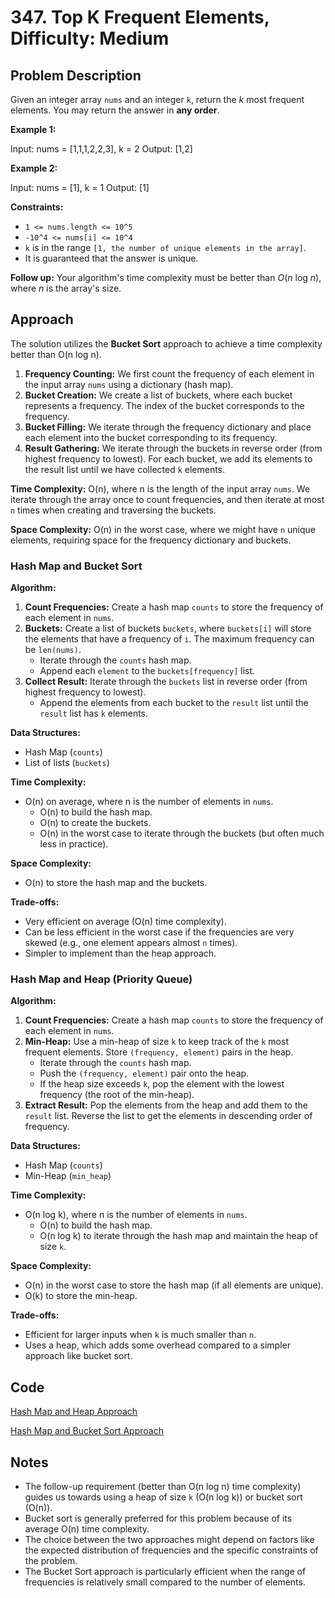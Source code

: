 # 347. Top K Frequent Elements, Difficulty: Medium

## Problem Description

Given an integer array `nums` and an integer `k`, return the *k* most frequent elements. You may return the answer in **any order**.

**Example 1:**

Input: nums = [1,1,1,2,2,3], k = 2
Output: [1,2]

**Example 2:**

Input: nums = [1], k = 1
Output: [1]

**Constraints:**

- `1 <= nums.length <= 10^5`
- `-10^4 <= nums[i] <= 10^4`
- `k` is in the range `[1, the number of unique elements in the array]`.
- It is guaranteed that the answer is unique.

**Follow up:** Your algorithm's time complexity must be better than *O*(*n* log *n*), where *n* is the array's size.

## Approach

The solution utilizes the **Bucket Sort** approach to achieve a time complexity better than O(n log n).

1. **Frequency Counting:** We first count the frequency of each element in the input array `nums` using a dictionary (hash map).
2. **Bucket Creation:** We create a list of buckets, where each bucket represents a frequency. The index of the bucket corresponds to the frequency.
3. **Bucket Filling:** We iterate through the frequency dictionary and place each element into the bucket corresponding to its frequency.
4. **Result Gathering:** We iterate through the buckets in reverse order (from highest frequency to lowest). For each bucket, we add its elements to the result list until we have collected `k` elements.

**Time Complexity:** O(n), where n is the length of the input array `nums`. We iterate through the array once to count frequencies, and then iterate at most `n` times when creating and traversing the buckets.

**Space Complexity:** O(n) in the worst case, where we might have `n` unique elements, requiring space for the frequency dictionary and buckets.

### Hash Map and Bucket Sort

**Algorithm:**

1. **Count Frequencies:** Create a hash map `counts` to store the frequency of each element in `nums`.
2. **Buckets:** Create a list of buckets `buckets`, where `buckets[i]` will store the elements that have a frequency of `i`. The maximum frequency can be `len(nums)`.
    - Iterate through the `counts` hash map.
    - Append each `element` to the `buckets[frequency]` list.
3. **Collect Result:** Iterate through the `buckets` list in reverse order (from highest frequency to lowest).
    - Append the elements from each bucket to the `result` list until the `result` list has `k` elements.

**Data Structures:**

- Hash Map (`counts`)
- List of lists (`buckets`)

**Time Complexity:**

- O(n) on average, where n is the number of elements in `nums`.
  - O(n) to build the hash map.
  - O(n) to create the buckets.
  - O(n) in the worst case to iterate through the buckets (but often much less in practice).

**Space Complexity:**

- O(n) to store the hash map and the buckets.

**Trade-offs:**

- Very efficient on average (O(n) time complexity).
- Can be less efficient in the worst case if the frequencies are very skewed (e.g., one element appears almost `n` times).
- Simpler to implement than the heap approach.

### Hash Map and Heap (Priority Queue)

**Algorithm:**

1. **Count Frequencies:** Create a hash map `counts` to store the frequency of each element in `nums`.
2. **Min-Heap:** Use a min-heap of size `k` to keep track of the `k` most frequent elements. Store `(frequency, element)` pairs in the heap.
    - Iterate through the `counts` hash map.
    - Push the `(frequency, element)` pair onto the heap.
    - If the heap size exceeds `k`, pop the element with the lowest frequency (the root of the min-heap).
3. **Extract Result:** Pop the elements from the heap and add them to the `result` list. Reverse the list to get the elements in descending order of frequency.

**Data Structures:**

- Hash Map (`counts`)
- Min-Heap (`min_heap`)

**Time Complexity:**

- O(n log k), where n is the number of elements in `nums`.
  - O(n) to build the hash map.
  - O(n log k) to iterate through the hash map and maintain the heap of size `k`.

**Space Complexity:**

- O(n) in the worst case to store the hash map (if all elements are unique).
- O(k) to store the min-heap.

**Trade-offs:**

- Efficient for larger inputs when `k` is much smaller than `n`.
- Uses a heap, which adds some overhead compared to a simpler approach like bucket sort.

## Code

[Hash Map and Heap Approach](./solution_heap.py)

[Hash Map and Bucket Sort Approach](./solution_bucket_sort.py)

## Notes

- The follow-up requirement (better than O(n log n) time complexity) guides us towards using a heap of size `k` (O(n log k)) or bucket sort (O(n)).
- Bucket sort is generally preferred for this problem because of its average O(n) time complexity.
- The choice between the two approaches might depend on factors like the expected distribution of frequencies and the specific constraints of the problem.
- The Bucket Sort approach is particularly efficient when the range of frequencies is relatively small compared to the number of elements.
